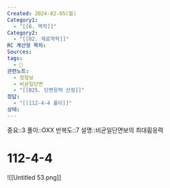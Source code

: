 ```yaml
---
Created: 2024-02-05(월)
Category1:
  - "[[6. 역학]]"
Category2:
  - "[[02. 재료역학]]"
RC 계산형 목차: 
Sources: 
tags:
  - 🧮
관련노트:
  - 정정보
  - 비균일단면
  - "[[B25. 단면응력 산정]]"
정답:
  - "[[112-4-4 풀이]]"
상태:
---
```

중요::3
풀이::OXX
반복도::7
설명::비균일단면보의 최대휨응력

#  112-4-4

![[Untitled 53.png]]